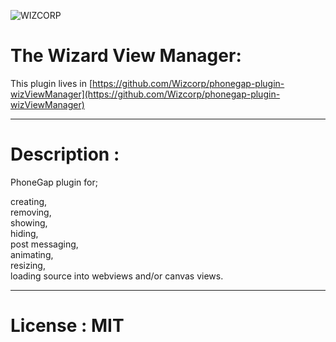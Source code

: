 ![WIZCORP](http://www.wizcorp.jp/wp-content/themes/business-lite/images/all/wizcorp-logo.png)

# The Wizard View Manager: 

This plugin lives in [https://github.com/Wizcorp/phonegap-plugin-wizViewManager](https://github.com/Wizcorp/phonegap-plugin-wizViewManager)

--------------

# Description :

PhoneGap plugin for;

creating,<br />
removing,<br />
showing,<br />
hiding,<br />
post messaging,<br />
animating,<br />
resizing,<br />
loading source into webviews and/or canvas views.


--------------

# License : MIT